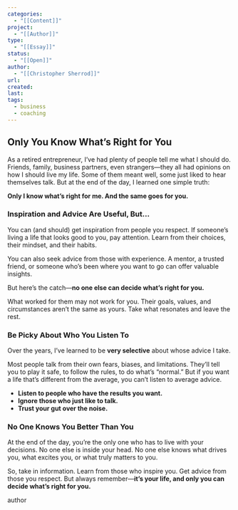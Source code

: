 ```yaml
---
categories:
  - "[[Content]]"
project:
  - "[[Author]]"
type:
  - "[[Essay]]"
status:
  - "[[Open]]"
author:
  - "[[Christopher Sherrod]]"
url: 
created:
last:
tags:
  - business
  - coaching
---
```

## **Only You Know What’s Right for You**  

As a retired entrepreneur, I’ve had plenty of people tell me what I should do. Friends, family, business partners, even strangers—they all had opinions on how I should live my life. Some of them meant well, some just liked to hear themselves talk. But at the end of the day, I learned one simple truth:  

**Only I know what’s right for me. And the same goes for you.**  

### **Inspiration and Advice Are Useful, But…**  

You can (and should) get inspiration from people you respect. If someone’s living a life that looks good to you, pay attention. Learn from their choices, their mindset, and their habits.  

You can also seek advice from those with experience. A mentor, a trusted friend, or someone who’s been where you want to go can offer valuable insights.  

But here’s the catch—**no one else can decide what’s right for you.**  

What worked for them may not work for you. Their goals, values, and circumstances aren’t the same as yours. Take what resonates and leave the rest.  

### **Be Picky About Who You Listen To**  

Over the years, I’ve learned to be **very selective** about whose advice I take.  

Most people talk from their own fears, biases, and limitations. They’ll tell you to play it safe, to follow the rules, to do what’s “normal.” But if you want a life that’s different from the average, you can’t listen to average advice.  

- **Listen to people who have the results you want.**  
- **Ignore those who just like to talk.**  
- **Trust your gut over the noise.**  

### **No One Knows You Better Than You**  

At the end of the day, you’re the only one who has to live with your decisions. No one else is inside your head. No one else knows what drives you, what excites you, or what truly matters to you.  

So, take in information. Learn from those who inspire you. Get advice from those you respect. But always remember—**it’s your life, and only you can decide what’s right for you.**

author

